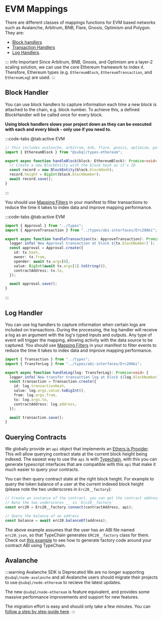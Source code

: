 # EVM Mappings

<!-- @include: ./snippets/intro.md -->

There are different classes of mappings functions for EVM based networks such as Avalanche, Arbitrum, BNB, Flare, Gnosis, Optimism and Polygon. They are:
* [Block handlers](#block-handler)
* [Transaction Handlers](#transaction-handler)
* [Log Handlers](#log-handler).

::: info Important
Since Arbitrum, BNB, Gnosis, and Optimism are a layer-2 scaling solution, we can use the core Ethereum framework to index it. Therefore, Ethereum types (e.g. `EthereumBlock`, `EthereumTransaction`, and `EthereumLog`) are used.
:::

## Block Handler

You can use block handlers to capture information each time a new block is attached to the chain, e.g. block number. To achieve this, a defined BlockHandler will be called once for every block.

**Using block handlers slows your project down as they can be executed with each and every block - only use if you need to.**

:::code-tabs
@tab:active EVM

```ts
// this includes avalanche, arbitrum, bnb, flare, gnosis, optimism, polygon
import { EthereumBlock } from "@subql/types-ethereum";

export async function handleBlock(block: EthereumBlock): Promise<void> {
  // Create a new BlockEntity with the block hash as it's ID
  const record = new BlockEntity(block.blockHash);
  record.height = BigInt(block.blockNumber);
  await record.save();
}
```

:::


<!-- @include: ./snippets/transaction-handler.md -->

You should use [Mapping Filters](../manifest/ethereum.md#mapping-handlers-and-filters) in your manifest to filter transactions to reduce the time it takes to index data and improve mapping performance.

:::code-tabs
@tab:active EVM
```ts
import { Approval } from "../types";
import { ApproveTransaction } from "../types/abi-interfaces/Erc20Abi";

export async function handleTransaction(tx: ApproveTransaction): Promise<void> {
  logger.info(`New Approval transaction at block ${tx.blockNumber}`);
  const approval = Approval.create({
    id: tx.hash,
    owner: tx.from,
    spender: await tx.args[0],
    value: BigInt(await tx.args[1].toString()),
    contractAddress: tx.to,
  });

  await approval.save();
}
```
:::

## Log Handler

You can use log handlers to capture information when certain logs are included on transactions. During the processing, the log handler will receive a log as an argument with the log's typed inputs and outputs. Any type of event will trigger the mapping, allowing activity with the data source to be captured. You should use [Mapping Filters](../manifest/ethereum.md#mapping-handlers-and-filters) in your manifest to filter events to reduce the time it takes to index data and improve mapping performance.

```ts
import { Transaction } from "../types";
import { TransferLog } from "../types/abi-interfaces/Erc20Abi";

export async function handleLog(log: TransferLog): Promise<void> {
  logger.info(`New transfer transaction log at block ${log.blockNumber}`);
  const transaction = Transaction.create({
    id: log.transactionHash,
    value: log.args.value.toBigInt(),
    from: log.args.from,
    to: log.args.to,
    contractAddress: log.address,
  });

  await transaction.save();
}
```

## Querying Contracts

We globally provide an `api` object that implements an [Ethers.js Provider](https://docs.ethers.io/v5/api/providers/provider/). This will allow querying contract state at the current block height being indexed. The easiest way to use the `api` is with [Typechain](https://github.com/dethcrypto/TypeChain), with this you can generate typescript interfaces that are compatible with this `api` that make it much easier to query your contracts.

You can then query contract state at the right block height. For example to query the token balance of a user at the current indexed block height (please note the two underscores in `Erc20__factory`):

```ts
// Create an instance of the contract, you can get the contract address from the Transaction or Log
// Note the two underscores __ in `Erc20__factory`
const erc20 = Erc20__factory.connect(contractAddress, api);

// Query the balance of an address
const balance = await erc20.balanceOf(address);
```

The above example assumes that the user has an ABI file named `erc20.json`, so that TypeChain generates `ERC20__factory` class for them. Check out [this example](https://github.com/dethcrypto/TypeChain/tree/master/examples/ethers-v5) to see how to generate factory code around your contract ABI using TypeChain.


## Avalanche

:::warning Avalanche SDK is Deprecated
We are no longer supporting `@subql/node-avalanche` and all Avalanche users should migrate their projects to use `@subql/node-ethereum` to recieve the latest updates.

The new `@subql/node-ethereum` is feature equivalent, and provides some massive performance improvements and support for new features.

The migration effort is easy and should only take a few minutes. You can [follow a step by step guide here](../../miscellaneous/avalanche-eth-migration.md).
:::